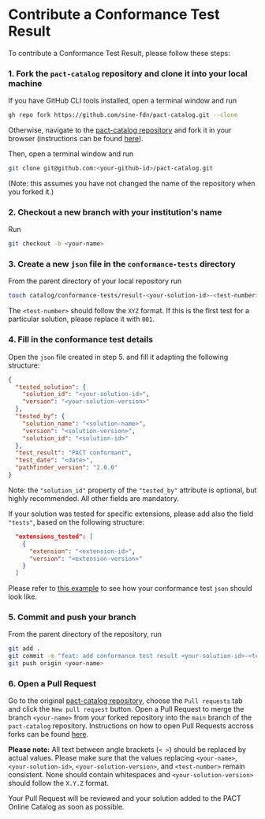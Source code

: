 # Contribute a Conformance Test Result

To contribute a Conformance Test Result, please follow these steps:

### 1. Fork the `pact-catalog` repository and clone it into your local machine

If you have GitHub CLI tools installed, open a terminal window and run

```sh
gh repo fork https://github.com/sine-fdn/pact-catalog.git --clone
```

Otherwise, navigate to the [pact-catalog repository](https://github.com/sine-fdn/pact-catalog.git) and fork it in your browser (instructions can be found [here](https://github.com/sine-fdn/pact-catalog.git)).

Then, open a terminal window and run

```sh
git clone git@github.com:<your-github-id>/pact-catalog.git
```

(Note: this assumes you have not changed the name of the repository when you forked it.)

### 2. Checkout a new branch with your institution's name

Run

```sh
git checkout -b <your-name>
```

### 3. Create a new `json` file in the `conformance-tests` directory

From the parent directory of your local repository run

```sh
touch catalog/conformance-tests/result-<your-solution-id>-<test-number>.json
```

The `<test-number>` should follow the `XYZ` format. If this is the first test for a particular solution, please replace it with `001`.

### 4. Fill in the conformance test details

Open the `json` file created in step 5. and fill it adapting the following structure:

```json
{
  "tested_solution": {
    "solution_id": "<your-solution-id>",
    "version": "<your-solution-version>"
  },
  "tested_by": {
    "solution_name": "<solution-name>",
    "version": "<solution-version>",
    "solution_id": "<solution-id>"
  },
  "test_result": "PACT conformant",
  "test_date": "<date>",
  "pathfinder_version": "2.0.0"
}
```

Note: the `"solution_id"` property of the `"tested_by"` attribute is optional, but highly recommended. All other fields are mandatory.

If your solution was tested for specific extensions, please add also the field `"tests"`, based on the following structure:

```json
  "extensions_tested": [
    {
      "extension": "<extension-id>",
      "version": "<extension-version>"
    }
  ]
```

Please refer to [this example](./catalog/conformance-tests/result-001.json) to see how your conformance test `json` should look like.

### 5. Commit and push your branch

From the parent directory of the repository, run

```sh
git add .
git commit -m "feat: add conformance test result <your-solution-id>-<test-number>"
git push origin <your-name>
```

### 6. Open a Pull Request

Go to the original [pact-catalog repository](https://github.com/sine-fdn/pact-catalog), choose the `Pull requests` tab and click the `New pull request` button.
Open a Pull Request to merge the branch `<your-name>` from your forked repository into the `main` branch of the `pact-catalog` repository. Instructions on how to open Pull Requests accross forks can be found [here](https://docs.github.com/en/pull-requests/collaborating-with-pull-requests/proposing-changes-to-your-work-with-pull-requests/creating-a-pull-request-from-a-fork).

<strong>Please note:</strong> All text between angle brackets (`< >`) should be replaced by actual values. Please make sure that the values replacing `<your-name>`, `<your-solution-id>`, `<your-solution-version>`, and `<test-number>` remain consistent. None should contain whitespaces and `<your-solution-version>` should follow the `X.Y.Z` format.

Your Pull Request will be reviewed and your solution added to the PACT Online Catalog as soon as possible.

